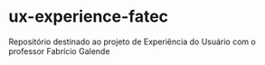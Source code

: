 # ux-experience-fatec
Repositório destinado ao projeto de Experiência do Usuário com o professor Fabrício Galende

